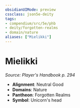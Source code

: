```yaml
---
obsidianUIMode: preview
cssclass: json5e-deity
tags:
- compendium/src/5e/phb
- deity/forgotten-realms
- domain/nature
aliases: ["Mielikki"]
---
```

# Mielikki
*Source: Player's Handbook p. 294* 

- **Alignment**: Neutral Good
- **Domains**: Nature
- **Pantheon**: Forgotten Realms
- **Symbol**: Unicorn's head